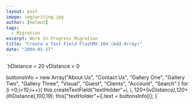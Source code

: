 ```yaml
---
layout: post
image: img/writing.jpg
author: [Helmut]
tags:
  - Migration
excerpt: Work In Progress Migration
title: "Create a Text Field FlashMX 104 (Add Array)"
date: "2004-01-17"
---
```


`hDistance = 20 vDistance = 0

buttonsInfo = new Array("About Us", "Contact Us", "Gallery One", "Gallery Two", "Gallery Three", "Visual", "Guest", "Clients", "Account", "Search" ) for (i =0;i<10;i++){ this.createTextField("textHolder"+i, i, 120+(i*vDistance),120+(i*hDistance),100,19); this["textHolder"+i].text = buttonsInfo[i]; }`

